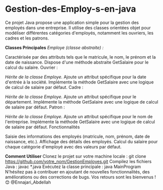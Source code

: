 # Gestion-des-Employ-s-en-java
Ce projet Java propose une application simple pour la gestion des employés dans une entreprise. Il utilise des classes orientées objet pour modéliser différentes catégories d'employés, notamment les ouvriers, les cadres et les patrons.

**Classes Principales**
_Employe (classe abstraite) :_

Caractérisée par des attributs tels que le matricule, le nom, le prénom et la date de naissance.
Dispose d'une méthode abstraite GetSalaire pour le calcul du salaire.
Ouvrier :

_Hérite de la classe Employe._
Ajoute un attribut spécifique pour la date d'entrée à la société.
Implémente la méthode GetSalaire avec une logique de calcul de salaire par défaut.
Cadre :

_Hérite de la classe Employe._
Ajoute un attribut spécifique pour le département.
Implémente la méthode GetSalaire avec une logique de calcul de salaire par défaut.
Patron :

_Hérite de la classe Employe._
Ajoute un attribut spécifique pour le nom de l'entreprise.
Implémente la méthode GetSalaire avec une logique de calcul de salaire par défaut.
Fonctionnalités

Saisie des informations des employés (matricule, nom, prénom, date de naissance, etc.).
Affichage des détails des employés.
Calcul du salaire pour chaque catégorie d'employé avec des valeurs par défaut.

**Comment Utiliser**
Clonez le projet sur votre machine locale : git clone https://github.com/votre_nom/GestionEmployes.git
Compilez les fichiers Java : javac *.java
Exécutez la classe principale : java MainProgram
N'hésitez pas à contribuer en ajoutant de nouvelles fonctionnalités, des améliorations ou des corrections de bugs. Vos retours sont les bienvenus ! 😊 @Ennajari_Abdellah
